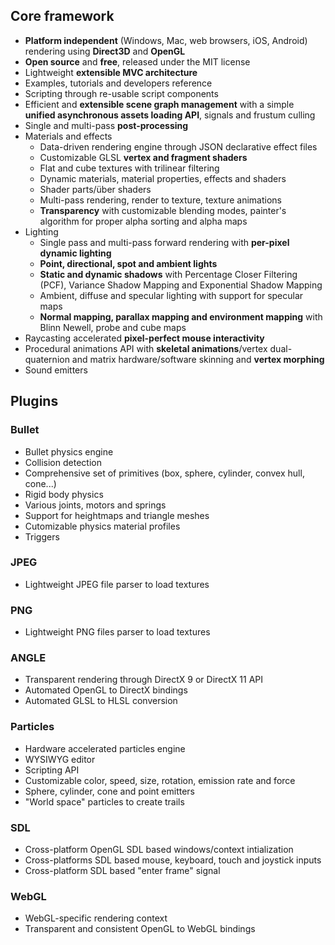Core framework
--------------

-   **Platform independent** (Windows, Mac, web browsers, iOS, Android) rendering using **Direct3D** and **OpenGL**
-   **Open source** and **free**, released under the MIT license
-   Lightweight **extensible MVC architecture**
-   Examples, tutorials and developers reference
-   Scripting through re-usable script components
-   Efficient and **extensible scene graph management** with a simple **unified asynchronous assets loading API**, signals and frustum culling
-   Single and multi-pass **post-processing**
-   Materials and effects
    -   Data-driven rendering engine through JSON declarative effect files
    -   Customizable GLSL **vertex and fragment shaders**
    -   Flat and cube textures with trilinear filtering
    -   Dynamic materials, material properties, effects and shaders
    -   Shader parts/über shaders
    -   Multi-pass rendering, render to texture, texture animations
    -   **Transparency** with customizable blending modes, painter's algorithm for proper alpha sorting and alpha maps
-   Lighting
    -   Single pass and multi-pass forward rendering with **per-pixel dynamic lighting**
    -   **Point, directional, spot and ambient lights**
    -   **Static and dynamic shadows** with Percentage Closer Filtering (PCF), Variance Shadow Mapping and Exponential Shadow Mapping
    -   Ambient, diffuse and specular lighting with support for specular maps
    -   **Normal mapping, parallax mapping and environment mapping** with Blinn Newell, probe and cube maps
-   Raycasting accelerated **pixel-perfect mouse interactivity**
-   Procedural animations API with **skeletal animations**/vertex dual-quaternion and matrix hardware/software skinning and **vertex morphing**
-   Sound emitters

Plugins
-------

### Bullet

-   Bullet physics engine
-   Collision detection
-   Comprehensive set of primitives (box, sphere, cylinder, convex hull, cone...)
-   Rigid body physics
-   Various joints, motors and springs
-   Support for heightmaps and triangle meshes
-   Cutomizable physics material profiles
-   Triggers

### JPEG

-   Lightweight JPEG file parser to load textures

### PNG

-   Lightweight PNG files parser to load textures

### ANGLE

-   Transparent rendering through DirectX 9 or DirectX 11 API
-   Automated OpenGL to DirectX bindings
-   Automated GLSL to HLSL conversion

### Particles

-   Hardware accelerated particles engine
-   WYSIWYG editor
-   Scripting API
-   Customizable color, speed, size, rotation, emission rate and force
-   Sphere, cylinder, cone and point emitters
-   "World space" particles to create trails

### SDL

-   Cross-platform OpenGL SDL based windows/context intialization
-   Cross-platforms SDL based mouse, keyboard, touch and joystick inputs
-   Cross-platform SDL based "enter frame" signal

### WebGL

-   WebGL-specific rendering context
-   Transparent and consistent OpenGL to WebGL bindings

